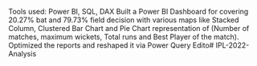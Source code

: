  Tools used: Power BI, SQL, DAX
 Built a Power BI Dashboard for covering 20.27% bat and 79.73% field decision with various maps like Stacked Column, Clustered
 Bar Chart and Pie Chart representation of (Number of matches, maximum wickets, Total runs and Best Player of the match).
 Optimized the reports and reshaped it via Power Query Edito# IPL-2022-Analysis
